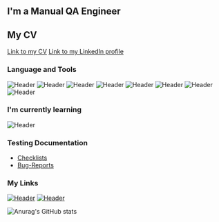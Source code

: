 ## I'm a Manual QA Engineer

## My CV
[Link to my CV](https://drive.google.com/file/d/1bOsfEAEtFWVcbUHuhrFwY7_9GPfvaPee/view?usp=share_link)
[Link to my LinkedIn profile](https://www.linkedin.com/in/max-antoshin-501348248/)

### Language and Tools
![Header](https://img.shields.io/badge/Jira-090909?style=for-the-badge&logo=jira&logoColor=136be1)
![Header](https://img.shields.io/badge/Postman-090909?style=for-the-badge&logo=postman&logoColor=f76935)
![Header](https://img.shields.io/badge/Github-090909?style=for-the-badge&logo=github&logoColor=8cc4d7)
![Header](https://img.shields.io/badge/Figma-090909?style=for-the-badge&logo=figma&logoColor=7d5fa6)
![Header](https://img.shields.io/badge/MySQL-090909?style=for-the-badge&logo=mysql&logoColor=00618a)
![Header](https://img.shields.io/badge/DevTools-090909?style=for-the-badge&logo=googlechrome&logoColor=2674f2)
![Header](https://img.shields.io/badge/Fiddler-090909?style=for-the-badge&logo=fiddler&logoColor=8cc4d7)
![Header](https://img.shields.io/badge/CharlesProxy-090909?style=for-the-badge&logo=charlesproxy&logoColor=8cc4d7)

### I'm currently learning
![Header](https://img.shields.io/badge/CSharp-090909?style=for-the-badge&logo=csharp&logoColor=136be1)

### Testing Documentation

- [Checklists](https://github.com/fletchxr/checklist)
- [Bug-Reports](https://github.com/fletchxr/Bug-Reports)

### My Links
[![Header](https://img.shields.io/badge/Telegram-090909?style=for-the-badge&logo=telegram&logoColor=31a5db)](https://t.me/fletchxr)
[![Header](https://img.shields.io/badge/Linkedin-090909?style=for-the-badge&logo=linkedin&logoColor=0073b1)](https://www.linkedin.com/in/max-antoshin-501348248/)

![Anurag's GitHub stats](https://github-readme-stats.vercel.app/api?username=fletchxr&show_icons=true&theme=radical)
